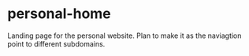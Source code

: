 # personal-home
Landing page for the personal website. Plan to make it as the naviagtion point to different subdomains.
